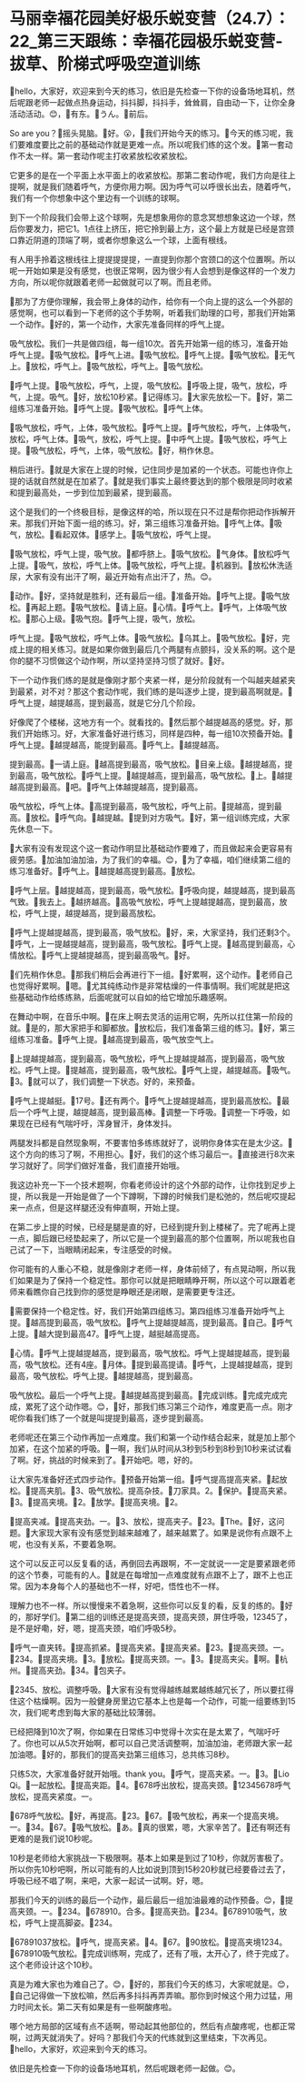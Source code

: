 # 马丽幸福花园美好极乐蜕变营（24.7）：22_第三天跟练：幸福花园极乐蜕变营-拔草、阶梯式呼吸空道训练

🎼hello，大家好，欢迎来到今天的练习，依旧是先检查一下你的设备场地耳机，然后呢跟老师一起做点热身运动，抖抖脚，抖抖手，耸耸肩，自由动一下，让你全身活动活动。😊，🎼有东。🎼うん。🎼前后。

So are you？🎼摇头晃脑。🎼好。😮，🎼我们开始今天的练习。🎼今天的练习呢，我们要难度要比之前的基础动作就是更难一点。所以呢我们练的这个发。🎼第一套动作不太一样。第一套动作呢主打收紧放松收紧放松。

它更多的是在一个平面上水平面上的收紧放松。那第二套动作呢，我们方向是往上提啊，就是我们随着呼气，方便你用力啊。因为呼气可以呼很长出去，随着呼气，我们有一个你想象中这个里边有一个训练的球啊。

到下一个阶段我们会带上这个球啊，先是想象用你的意念冥想想象这边一个球，然后你要发力，把它1。1点往上挤压，把它拎到最上方，这个最上方就是已经是宫颈口靠近阴道的顶端了啊，或者你想象这么一个球，上面有根线。

有人用手拎着这根线往上提提提提提，一直提到你那个宫颈口的这个位置啊。所以呢一开始如果是没有感觉，也很正常啊，因为很少有人会想到是像这样的一个发力方向，所以呢你就跟着老师一起做就可以了啊。而且老师。

🎼那为了方便你理解，我会带上身体的动作，给你有一个向上提的这么一个外部的感觉啊，也可以看到一下老师的这个手势啊，听着我们助理的口号，那我们开始第一个动作。🎼好的，第一个动作，大家先准备同样的呼气上提。

吸气放松。我们一共是做四组，每一组10次。首先开始第一组的练习，准备开始呼气上提。🎼吸气放松。🎼呼气上进。🎼吸气放松。🎼呼气上提。🎼吸气放松。🎼无气上。🎼放松，呼气上。🎼吸气放松，呼气上。🎼吸气放松。

🎼呼气上提。🎼吸气放松，呼气，上提，吸气放松。🎼呼吸上提，吸气，放松，呼气，上提。吸气。🎼好，放松10秒紧。🎼记得练习。🎼大家先放松一下。🎼好，第二组练习准备开始。🎼呼气上提。🎼吸气放松。🎼呼气上体。

🎼吸气放松，呼气，上体，吸气放松。🎼呼气上提。🎼呼气放松，呼气，上体吸气，放松，呼气上体。🎼吸气，放松，呼气上提。🎼中呼气上提。🎼吸气放松，呼气上提。🎼吸气放松，呼气，上体，吸气放松。🎼好，稍作休息。

稍后进行。🎼就是大家在上提的时候，记住同步是加紧的一个状态。可能也许你上提的话就自然就是在加紧了。🎼就是我们事实上最终要达到的那个极限是同时收紧和提到最高处，一步到位加到最紧，提到最高。

这个是我们的一个终极目标，是像这样的哈，所以现在只不过是帮你把动作拆解开来。那我们开始下面一组的练习。好，第三组练习准备开始。🎼呼气上体。🎼吸气，放松。🎼看起双体。🎼感学上。🎼吸气放松，呼气上提。

🎼吸气放松，呼气上提，吸气放。🎼都呼脐上。🎼吸气放松。🎼气身体。🎼放松呼气上提。🎼吸气，放松，呼气上体。🎼吸气放松，呼气上提。🎼机器到。🎼放松休洗适尿，大家有没有出汗了啊，最近开始有点出汗了，热。😊。

🎼动作。🎼好，坚持就是胜利，还有最后一组。🎼准备开始。🎼呼气上提。🎼吸气放松。🎼再起上题。🎼吸气放松。🎼请上庭。🎼心情。🎼呼气上。🎼呼气，上体吸气放松。🎼那心上级。🎼吸气抱。🎼呼气上提，吸气，放松。

呼气上提。🎼吸气放松，呼气上体。🎼吸气放松。🎼乌其上。🎼吸气放松。🎼好，完成上提的相关练习。就是如果你做到最后几个两腿有点颤抖，没关系的啊。这个是你的腿不习惯做这个动作啊，所以坚持坚持习惯了就好。🎼好。

下一个动作我们练的是就是像刚才那个夹紧一样，是分阶段就有一个叫越夹越紧夹到最紧，对不对？那这个套动作呢，我们练的是叫逐步上提，提到最高啊就是。🎼呼气上提，越提越高，提到最高，就是它分几个阶段。

好像爬了个楼梯，这地方有一个。就看找的。🎼然后那个越提越高的感觉。好，那我们开始练习。好，大家准备好进行练习，同样是四种，每一组10次预备开始。🎼呼气上提。🎼越提越高，能提到最高。🎼呼气上。🎼越提越高。

提到最高。🎼一请上庭。🎼越高提到最高，吸气放松。🎼目亲上级。🎼越提越高，提到最高，吸气放松。🎼呼气上提。🎼越提越高，提到最高，吸气放松。🎼上。🎼越提越高提到最高。🎼吧。🎼呼气上体越提越高，提到最高。

吸气放松，呼气上体。🎼高提到最高，吸气放松，呼气上前。🎼提越高，提到最高。🎼放松。🎼呼气向。🎼越提越。🎼提到对方吸气。🎼好，第一组训练完成，大家先休息一下。

🎼大家有没有发现这个这一套动作明显比基础动作要难了，而且做起来会更容易有疲劳感。🎼加油加油加油，为了我们的幸福。😊，🎼为了幸福，咱们继续第二组的练习准备好。🎼呼气上。🎼越提越高提到最高。🎼放松。

🎼呼气上层。🎼越提越高，提到最高，吸气放松。🎼呼吸向提，越提越高，提到最高气致。🎼我去上。🎼越挤越高。🎼高吸气放松，呼气上提越提越高，提到最高，放松，呼气上提，越提越高，提到最高放松。

🎼呼气上提越提越高，提到最高，吸气放松。🎼好，来，大家坚持，我们还剩3个。🎼呼气，上一提越提越高，提到最高，吸气放松。🎼呼气上提。🎼越高提到最高，心情放松。🎼呼气上提越提越高，提到最高吸气。🎼好。

🎼们先稍作休息。🎼那我们稍后会再进行下一组。🎼好累啊，这个动作。🎼老师自己也觉得好累啊。🎼嗯。🎼尤其纯练动作是非常枯燥的一件事情啊。我们呢就是把这些基础动作给练练熟，后面呢就可以自如的给它增加乐趣感啊。

在舞动中啊，在音乐中啊。🎼在床上啊去灵活的运用它啊，先所以扛住第一阶段的就。🎼是的，那大家把手和脚都放。🎼放松后，我们准备第三组的练习。🎼好，第三组练习准备。🎼呼气上提。🎼越高提到最高，吸气放空气上。

🎼上提越提越高，提到最高，吸气放松，呼气上提越提越高，提到最高，吸气放松。呼气上提。🎼提越高，提到最高，吸气放松。🎼呼气上提，越提越高。🎼吸气。🎼3。🎼就可以了，我们调整一下状态。好的，来预备。

🎼呼气上提越挺。🎼17号。🎼还有两个。🎼呼气上提越提越高，提到最高放松。🎼最后一个呼气上提，越提越高，提到最高棒。🎼调整一下呼吸。🎼调整一下呼吸，如果现在已经有气喘吁吁，浑身冒汗，身体发抖。

两腿发抖都是自然现象啊，不要害怕多练练就好了，说明你身体实在是太少这。🎼这个方向的练习了啊，不用担心。🎼好，我们的这个练习最后一。🎼直接进行8次来学习就好了。同学们做好准备，我们直接开始哦。

我这边补充一下一个技术题啊，你看老师设计的这个外部的动作，让你找到足步上提，所以我是一开始是做了一个下蹲啊，下蹲的时候我们是松弛的，然后呢哎提起来一点点，但是这样腿还没有伸直啊，开始上提。

在第二步上提的时候，已经是腿是直的好，已经到提升到上楼梯了。完了呢再上提一点，脚后跟已经垫起来了，所以它是一个提到最高的那个位置啊，所以呢我也自己试了一下，当眼睛闭起来，专注感受的时候。

你可能有的人重心不稳，就是像刚才老师一样，身体前倾了，有点晃动啊，所以我们如果是为了保持一个稳定性。那你可以就是把眼睛睁开啊，所以这个可以跟着老师来看瞧你自己找到你的感觉是睁眼还是闭眼，是需要更专注还。

🎼需要保持一个稳定性。好，我们开始第四组练习。第四组练习准备开始呼气上提。🎼越高提到最高，吸气放松。🎼呼气上提越提越高，提到最高。🎼自己。🎼呼气上提。🎼越大提到最高47。🎼呼气上提，越挺越高提高。

🎼心情。🎼呼气上提越提越高，提到最高，吸气放松。呼气上提越提越高，提到最高，吸气放松。还有4座。🎼月体。🎼提到最高提请。🎼呼气，上提越提越高，提到最高，吸气放松。呼气上提。🎼越提越高，提到最高。

吸气放松。最后一个呼气上提。🎼越提越高提到最高。🎼完成训练。🎼完成完成完成，累死了这个动作嗯。😊，🎼好，那我们练习第三个动作，难度更高一点。刚才呢你看我们练了一个就是叫提提到最高，逐步提到最高。

老师呢还在第三个动作再加一点难度。我们和第一个动作结合起来，就是加上那个加紧，在这个加紧的呼吸。🎼一啊，我们从时间从3秒到5秒到8秒到10秒来试试看了啊。好，挑战的时候来到了。🎼开始吧。嗯，好的。

让大家先准备好还式四步动作。🎼预备开始第一组。🎼呼气提高提高夹紧。🎼起放松。🎼提高夹肌。🎼3、吸气放松。提高杂技。🎼刀家具。2。🎼保护。🎼提高夹紧。🎼3。🎼提高夹境。🎼2。🎼放学。🎼提高夹境。🎼2。

🎼提高夹减。🎼提高夹劲。一。🎼3、放松，提高夹子。🎼23。🎼The。🎼好，这问题。🎼大家现大家有没有感觉到越来越难了，越来越累了。如果是说你有点跟不上呢，也没有关系，不要着急啊。

这个可以反正可以反复看的话，再倒回去再跟啊，不一定就说一一定是要紧跟老师的这个节奏，可能有的人。🎼就是在每增加一点难度就有点跟不上了，跟不上也正常。因为本身每个人的基础也不一样，好吧，悟性也不一样。

理解力也不一样。所以慢慢来不着急啊，这些你可以反复的看，反复的练的。🎼好的，那好学们。🎼第二组的训练还是提高夹颈，提高夹颈，屏住呼吸，12345了，是不是好嘞，好，嗯，提高夹颈，咱们呼吸5秒。

🎼呼气一直夹转。🎼提高抓紧。🎼提高夹紧。🎼提高夹紧。🎼23。🎼提高夹颈。一。🎼234。🎼提高夹境。🎼3。🎼放松。🎼提高夹颈。一。🎼3。🎼提高夹尖。🎼啊。🎼杭州。🎼提高夹劲。🎼34。🎼包夹子。

🎼2345、放松。调整呼吸。🎼大家有没有觉得越练越累越练越冗长了，所以要扛得住这个枯燥啊。因为一般健身房里边它基本上也是每一个动作，可能一组要练到15次，我们呢考虑到每大家的基础比较薄弱。

已经把降到10次了啊，你如果在日常练习中觉得十次实在是太累了，气喘吁吁了。你也可以从5次开始啊，都可以自己灵活调整啊，加油加油，老师跟大家一起加油嗯。🎼好的，那我们的提高夹劲第三组练习，总共练习8秒。

只练5次，大家准备好就开始哦。thank you。🎼呼气，提高夹紧。一。🎼3。🎼Lio Qi。🎼一起放松。🎼提高夹距。🎼4。🎼678呼出放松，提高夹颈。🎼12345678呼气放松，提高夹紧度。一。

🎼678呼气放松。🎼好，再提高。🎼23。🎼67。🎼吸气放松，再来一个提高夹境。一。🎼34。🎼67。🎼吸气放松。🎼あ。🎼真的很累，嗯，大家辛苦了。🎼还有啊还有更难的是我们说10秒呢。

10秒是老师给大家挑战一下极限啊。基本上如果是到过了10秒，你就厉害极了。所以你先10秒吧啊，所以可能有的人比如说到顶到15秒20秒就已经要昏过去了，呼吸已经不唱了啊，来吧，大家一起试一试啊。好，嗯。

那我们今天的训练的最后一个动作，最后最后一组加油最难的动作预备。😊，🎼提高夹颈。一。🎼234。🎼678910。合多。🎼提高夹劲。🎼234。🎼678910吸气，放松，呼气上提高脚姿。🎼234。

🎼67891037放松。🎼呼气，提高夹紧。🎼4。🎼67。🎼90放松。🎼提高夹境1234。🎼678910吸气放松。🎼完成训练啊，完成了，还有了哦，太开心了，终于完成了。这个老师设计这个10秒。

真是为难大家也为难自己了。😊，🎼好的，那我们今天的练习，大家呢就是。😊，🎼自己记得做一下放松嘛，然后再多抖抖再弄弄嘛。那你到时候这个用力过猛，用力时间太长。第二天有如果是有一些啊酸疼啦。

哪个地方局部的区域有点不适啊，带动起其他部位的，然后有点酸疼呢，也都正常啊，过两天就消失了。好吗？那我们今天的代练就到这里结束，下次再见。🎼hello，大家好，欢迎来到今天的练习。

依旧是先检查一下你的设备场地耳机，然后呢跟老师一起做。😊。